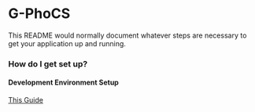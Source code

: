 # G-PhoCS #

This README would normally document whatever steps are necessary to get your application up and running.

### How do I get set up? ###

#### Development Environment Setup ####

[This Guide ](http://www.badprog.com/c-eclipse-installation-of-c-c-development-tools-cdt-and-cygwin-for-windows)